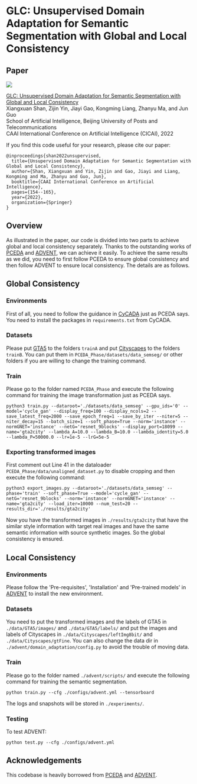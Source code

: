 # GLC: Unsupervised Domain Adaptation for Semantic Segmentation with Global and Local Consistency

## Paper
![](https://github.com/samsxx/GLC/blob/master/Figure1.png)

[GLC: Unsupervised Domain Adaptation for Semantic Segmentation with Global and Local Consistency](https://link.springer.com/chapter/10.1007/978-3-031-20497-5_13)  
Xiangxuan Shan, Zijin Yin, Jiayi Gao, Kongming Liang, Zhanyu Ma, and Jun Guo  
School of Artificial Intelligence, Beijing University of Posts and Telecommunications  
CAAI International Conference on Artificial Intelligence (CICAI), 2022

If you find this code useful for your research, please cite our paper:

```
@inproceedings{shan2022unsupervised,
  title={Unsupervised Domain Adaptation for Semantic Segmentation with Global and Local Consistency},
  author={Shan, Xiangxuan and Yin, Zijin and Gao, Jiayi and Liang, Kongming and Ma, Zhanyu and Guo, Jun},
  booktitle={CAAI International Conference on Artificial Intelligence},
  pages={154--165},
  year={2022},
  organization={Springer}
}
```
## Overview
As illustrated in the paper, our code is divided into two parts to achieve global and local consistency separately. Thanks to the outstanding works of [PCEDA](https://github.com/donglao/PCEDA) and [ADVENT](https://github.com/valeoai/ADVENT), we can achieve it easily. To achieve the same results as we did, you need to first follow PCEDA to ensure global consistency and then follow ADVENT to ensure local consistency. The details are as follows.

## Global Consistency
### Environments
First of all, you need to follow the guidance in [CyCADA](https://github.com/jhoffman/cycada_release) just as PCEDA says. You need to install the packages in `requirements.txt` from CyCADA.

### Datasets
Please put [GTA5](https://download.visinf.tu-darmstadt.de/data/from_games/) to the folders `trainA` and put [Cityscapes](https://www.cityscapes-dataset.com/) to the folders `trainB`. You can put them in `PCEDA_Phase/datasets/data_semseg/` or other folders if you are willing to change the training command. 

### Train
Please go to the folder named `PCEDA_Phase` and execute the following command for training the image transformation just as PCEDA says.
```
python3 train.py --dataroot='./datasets/data_semseg' --gpu_ids='0' --model='cycle_gan' --display_freq=100 --display_ncols=2 --save_latest_freq=2000 --save_epoch_freq=1 --save_by_iter --niter=5 --niter_decay=15 --batch_size=1 --soft_phase=True --norm='instance' --normGNET='instance' --netG='resnet_9blocks' --display_port=18099 --name='gta2city' --lambda_A=10.0 --lambda_B=10.0 --lambda_identity=5.0 --lambda_P=50000.0 --lr=1e-5 --lrG=5e-5
```

### Exporting transformed images
First comment out Line 41 in the dataloader `PCEDA_Phase/data/unaligned_dataset.py` to disable cropping and then execute the following command:
```
python3 export_images.py --dataroot='./datasets/data_semseg' --phase='train' --soft_phase=True --model='cycle_gan' --netG='resnet_9blocks' --norm='instance' --normGNET='instance' --name='gta2city' --load_iter=10000 --num_test=20 --results_dir='./results/gta2city'
```

Now you have the transformed images in `./results/gta2city` that have the similar style information with target real images and have the same semantic information with source synthetic images. So the global consistency is ensured.

## Local Consistency
### Environments
Please follow the 'Pre-requisites', 'Installation' and 'Pre-trained models' in [ADVENT](https://github.com/valeoai/ADVENT) to install the new environment.

### Datasets
You need to put the transformed images and the labels of GTA5 in `./data/GTA5/images/` and `./data/GTA5/labels/` and put the images and labels of Cityscapes in `./data/Cityscapes/leftImg8bit/` and `./data/Cityscapes/gtFine`. You can also change the data dir in `./advent/domain_adaptation/config.py` to avoid the trouble of moving data.

### Train
Please go to the folder named `./advent/scripts/` and execute the following command for training the semantic segmentation.
```
python train.py --cfg ./configs/advent.yml --tensorboard
```  
The logs and snapshots will be stored in `./experiments/`.

### Testing
To test ADVENT:
```
python test.py --cfg ./configs/advent.yml
```

## Acknowledgements
This codebase is heavily borrowed from [PCEDA](https://github.com/donglao/PCEDA) and [ADVENT](https://github.com/valeoai/ADVENT).
